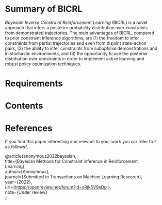 # Summary of BICRL
_Bayesian Inverse Constraint Reinforcement Learning_ (BICRL) is a novel approach that infers a posterior probability distribution over constraints from demonstrated trajectories. The main advantages of BICRL, compared to prior constraint inference algorithms, are (1) the freedom to infer constraints from partial trajectories and even from disjoint state-action pairs, (2) the ability to infer constraints from suboptimal demonstrations and in stochastic environments, and (3) the opportunity to use the posterior distribution over constraints in order to implement active learning and robust policy optimization techniques.



# Requirements


# Contents





## 


# References

If you find this paper interesting and relevant to your work you car refer to it as follows:\

@article{anonymous2022bayesian,\
title={Bayesian Methods for Constraint Inference in Reinforcement Learning},\
author={Anonymous},\
journal={Submitted to Transactions on Machine Learning Research},\
year={2022},\
url={https://openreview.net/forum?id=oRjk5V9eDp }, \
note={Under review}\
}
